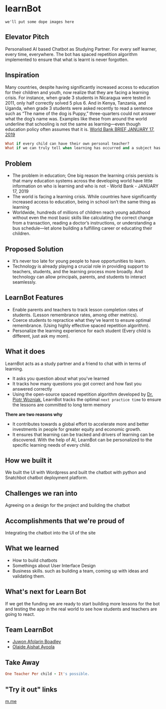 # learnBot
`we'll put some dope images here`

## Elevator Pitch 
Personalised AI based Chatbot as Studying Partner. For every self learner, every time, everywhere. 
The bot has spaced repetition algorithm implemented to ensure that what is learnt is never forgotten. 

## Inspiration
Many countries, despite having significantly increased access to education for their children and youth, now realize that they are facing a learning crisis. For instance, when grade 3 students in Nicaragua were tested in 2011, only half correctly solved 5 plus 6. And in Kenya, Tanzania, and Uganda, when grade 3 students were asked recently to read a sentence such as “The name of the dog is Puppy,” three-quarters could not answer what the dog’s name was. Examples like these from around the world underline that schooling is not the same as learning—even though education policy often assumes that it is. [World Bank BRIEF JANUARY 17, 2019](https://www.worldbank.org/en/topic/education/brief/global-education-policy-dashboard)

```ruby
What if every child can have their own personal teacher?
What if we can truly tell when learning has occurred and a subject has been committed to long term memory?
```

## Problem
- The problem in education; One big reason the learning crisis persists is that many education systems across the developing world have little information on who is learning and who is not - World Bank - JANUARY 17, 2019
- The world is facing a learning crisis. While countries have significantly increased access to education, being in school isn’t the same thing as learning
- Worldwide, hundreds of millions of children reach young adulthood without even the most basic skills like calculating the correct change from a transaction, reading a doctor’s instructions, or understanding a bus schedule—let alone building a fulfilling career or educating their children.

## Proposed Solution
- It’s never too late for young people to have opportunities to learn. 
- Technology is already playing a crucial role in providing support to teachers, students, and the learning process more broadly. And technology can allow principals, parents, and students to interact seamlessly.

## LearnBot Features
- Enable parents and teachers to track lesson completion rates of students. (Lesson remembrance rates, among other metrics). 
- Coerce students to repractice what they've learnt to ensure optimal remembrance. (Using highly effective spaced repetition algorithm).
- Personalize the learning experience for each student (Every child is different, just ask my mom).

## What it does
LearnBot acts as a study partner and a friend to chat with in terms of learning.
 - It asks you question about what you've learned
 - It tracks how many questions you got correct and how fast you answered correctly
 - Using the open-source spaced repetition algorithm developed by [Dr. Piotr Wozniak](https://www.supermemo.com/en/archives1990-2015/english/ol/sm2), LearnBot tracks the optimal `next practice time` to ensure the lessons are committed to long term memory 

**There are two reasons why**
 - It contributes towards a global effort to accelerate more and better investments in people for greater equity and economic growth.
 - It ensures that learning can be tracked and drivers of learning can be discovered. With the help of AI, LearnBot can be personalized to the specific learning needs of every child.

## How we built it
We built the UI with Wordpress and built the chatbot with python and Snatchbot chatbot deployment platform.

## Challenges we ran into
Agreeing on a design for the project and building the chatbot

## Accomplishments that we're proud of 
Integrating the chatbot into the UI of the site

## What we learned
- How to build chatbots
- Somethings about User Interface Design
- Business skills. such as building a team, coming up with ideas and validating them.

## What's next for Learn Bot
If we get the funding we are ready to start building more lessons for the bot and testing the app in the real world to see how students and teachers are going to react.

## Team LearnBot
- [Juwon Afolarin Boadley](rotimiboadley@gmail.com)
- [Olaide Aishat Ayoola](hellenayoola@gmail.com)

## Take Away
```ruby
One Teacher Per child - It's possible.
```
## "Try it out" links
[m.me](http://m.me/1ratio1learnbot)
